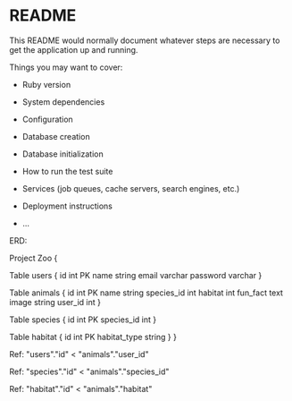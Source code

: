 # README

This README would normally document whatever steps are necessary to get the
application up and running.

Things you may want to cover:

* Ruby version

* System dependencies

* Configuration

* Database creation

* Database initialization

* How to run the test suite

* Services (job queues, cache servers, search engines, etc.)

* Deployment instructions

* ...

ERD:

Project Zoo {
  
  Table users {
    id int PK
    name string
    email varchar
    password varchar
  }
  
  Table animals {
    id int PK
    name string
    species_id int 
    habitat int
    fun_fact text 
    image string
    user_id int 
  }
  
  Table species {
    id int PK 
    species_id int
  }
  
  Table habitat {
    id int PK
    habitat_type string 
  }
  }


Ref: "users"."id" < "animals"."user_id"

Ref: "species"."id" < "animals"."species_id"

Ref: "habitat"."id" < "animals"."habitat"